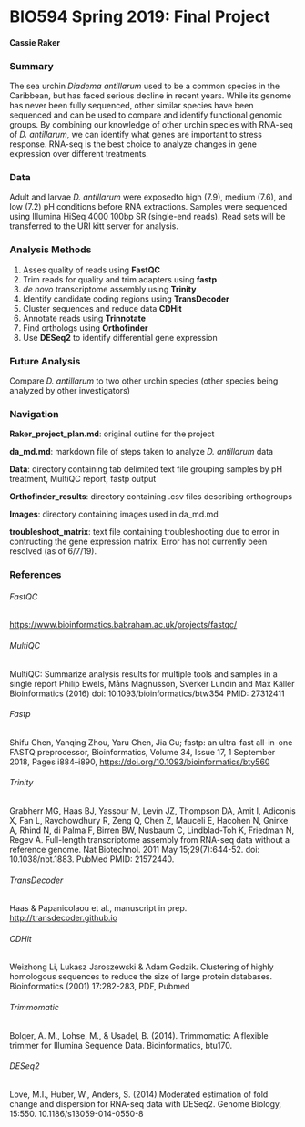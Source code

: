 # **BIO594 Spring 2019: Final Project**
#### Cassie Raker


### Summary
The sea urchin *Diadema antillarum* used to be a common species in the Caribbean, but has faced serious decline in recent years. While its genome has never been fully sequenced, other similar species have been sequenced and can be used to compare and identify functional genomic groups. By combining our knowledge of other urchin species with RNA-seq of *D. antillarum*, we can identify what genes are important to stress response. RNA-seq is the best choice to analyze changes in gene expression over different treatments.

### Data
Adult and larvae *D. antillarum* were exposedto high (7.9), medium (7.6), and low (7.2) pH conditions before RNA extractions. Samples were sequenced using Illumina HiSeq 4000 100bp SR (single-end reads). Read sets will be transferred to the URI kitt server for analysis.

### Analysis Methods
1. Asses quality of reads using **FastQC**
2. Trim reads for quality and trim adapters using **fastp**
3. *de novo* transcriptome assembly using **Trinity**
4. Identify candidate coding regions using **TransDecoder**
5. Cluster sequences and reduce data **CDHit**
6. Annotate reads using **Trinnotate**
7. Find orthologs using **Orthofinder**
8. Use **DESeq2** to identify differential gene expression

### Future Analysis
Compare *D. antillarum* to two other urchin species (other species being analyzed by other investigators)

### Navigation

**Raker_project_plan.md**: original outline for the project

**da_md.md**: markdown file of steps taken to analyze *D. antillarum* data

**Data**: directory containing tab delimited text file grouping samples by pH treatment, MultiQC report, fastp output

**Orthofinder_results**: directory containing .csv files describing orthogroups

**Images**: directory containing images used in da_md.md

**troubleshoot_matrix**: text file containing troubleshooting due to error in contructing the gene expression matrix. Error has not currently been resolved (as of 6/7/19). 

### References

###### FastQC
https://www.bioinformatics.babraham.ac.uk/projects/fastqc/

###### MultiQC
MultiQC: Summarize analysis results for multiple tools and samples in a single report
Philip Ewels, Måns Magnusson, Sverker Lundin and Max Käller
Bioinformatics (2016)
doi: 10.1093/bioinformatics/btw354
PMID: 27312411

###### Fastp
Shifu Chen, Yanqing Zhou, Yaru Chen, Jia Gu; fastp: an ultra-fast all-in-one FASTQ preprocessor, Bioinformatics, Volume 34, Issue 17, 1 September 2018, Pages i884–i890, https://doi.org/10.1093/bioinformatics/bty560

###### Trinity
Grabherr MG, Haas BJ, Yassour M, Levin JZ, Thompson DA, Amit I, Adiconis X, Fan L, Raychowdhury R, Zeng Q, Chen Z, Mauceli E, Hacohen N, Gnirke A, Rhind N, di Palma F, Birren BW, Nusbaum C, Lindblad-Toh K, Friedman N, Regev A. Full-length transcriptome assembly from RNA-seq data without a reference genome. Nat Biotechnol. 2011 May 15;29(7):644-52. doi: 10.1038/nbt.1883. PubMed PMID: 21572440.

###### TransDecoder
Haas & Papanicolaou et al., manuscript in prep.  http://transdecoder.github.io

###### CDHit
Weizhong Li, Lukasz Jaroszewski & Adam Godzik. Clustering of highly homologous sequences to reduce the size of large protein databases. Bioinformatics (2001) 17:282-283, PDF, Pubmed

###### Trimmomatic
Bolger, A. M., Lohse, M., & Usadel, B. (2014). Trimmomatic: A flexible trimmer for Illumina Sequence Data. Bioinformatics, btu170.

###### DESeq2
Love, M.I., Huber, W., Anders, S. (2014) Moderated estimation of fold change and dispersion for RNA-seq data with DESeq2. Genome Biology, 15:550. 10.1186/s13059-014-0550-8
